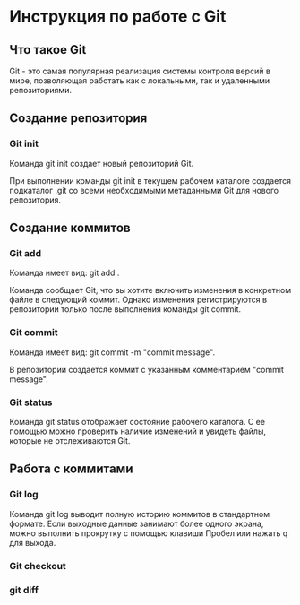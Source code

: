 # Инструкция по работе с Git

## Что такое Git

Git - это самая популярная реализация системы контроля версий в мире, позволяющая работать как с локальными, так и удаленными репозиториями. 

## Создание репозитория

### Git init

Команда git init создает новый репозиторий Git. 

При выполнении команды git init в текущем рабочем каталоге создается подкаталог .git со всеми необходимыми метаданными Git для нового репозитория. 

## Создание коммитов

### Git add

Команда имеет вид: git add <file>.

Команда сообщает Git, что вы хотите включить изменения в конкретном файле в следующий коммит. Однако  изменения регистрируются в репозитории только после выполнения команды git commit.

### Git commit

Команда имеет вид: git commit -m "commit message".

В репозитории создается коммит с указанным комментарием "commit message". 

### Git status

Команда git status отображает состояние рабочего каталога. С ее помощью можно проверить наличие изменений и увидеть файлы, которые не отслеживаются Git. 

## Работа с коммитами

### Git log

Команда git log выводит полную историю коммитов в стандартном формате. Если выходные данные занимают более одного экрана, можно выполнить прокрутку с помощью клавиши Пробел или нажать q для выхода.

### Git checkout

### git diff

